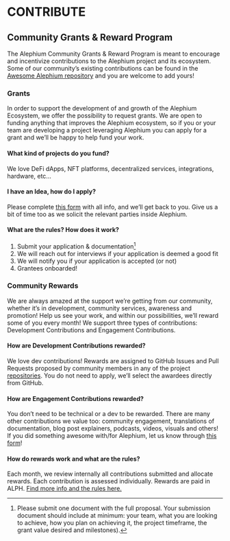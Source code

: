# CONTRIBUTE
## Community Grants & Reward Program

The Alephium Community Grants & Reward Program is meant to encourage and incentivize contributions to the Alephium project and its ecosystem. Some of our community’s existing contributions can be found in the [Awesome Alephium repository](https://github.com/alephium/awesome-alephium) and you are welcome to add yours!


### Grants

In order to support the development of and growth of the Alephium Ecosystem, we offer the possibility to request grants. We are open to funding anything that improves the Alephium ecosystem, so if you or your team are developing a project leveraging Alephium you can apply for a grant and we’ll be happy to help fund your work. 

#### What kind of projects do you fund?
We love DeFi dApps, NFT platforms, decentralized services, integrations, hardware, etc…

#### I have an Idea, how do I apply?
Please complete [this form](https://forms.gle/PDJZwxAVKGRBEgdw9) with all info, and we’ll get back to you. Give us a bit of time too as we solicit the relevant parties inside Alephium. 

#### What are the rules? How does it work?
1. Submit your application & documentation[^1]
2. We will reach out for interviews if your application is deemed a good fit
3. We will notify you if your application is accepted (or not)
4. Grantees onboarded!

[^1]: Please submit one document with the full proposal. Your submission document  should include at minimum: your team, what you are looking to achieve, how you plan on achieving it, the project timeframe, the grant value desired and milestones). 

### Community Rewards

We are always amazed at the support we’re getting from our community, whether it’s in development, community services, awareness and promotion! Help us see your work, and within our possibilities, we’ll reward some of you every month! We support three types of contributions: Development Contributions and Engagement Contributions.

#### How are Development Contributions rewarded?
We love dev contributions! Rewards are assigned to GitHub Issues and Pull Requests proposed by community members in any of the project [repositories](https://github.com/orgs/alephium/repositories). You do not need to apply, we’ll select the awardees directly from GitHub.

#### How are Engagement Contributions rewarded?
You don’t need to be technical or a dev to be rewarded. There are many other contributions we value too: community engagement, translations of documentation, blog post explainers, podcasts, videos, visuals and others! If you did something awesome with/for Alephium, let us know through [this form](https://forms.gle/dVCFvn6PuP56oU3K8)!

#### How do rewards work and what are the rules?
Each month, we review internally all contributions submitted and allocate rewards. Each contribution is assessed individually. Rewards are paid in ALPH. [Find more info and the rules here.](https://github.com/alephium/community/blob/master/RewardProgramRules.md)
